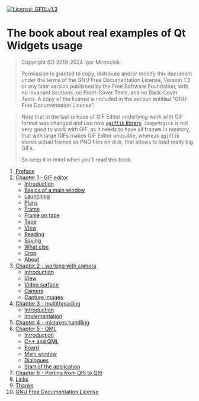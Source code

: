 [![License: GFDLv1.3](https://img.shields.io/badge/license-GFDLv1.3-blue
)](https://www.gnu.org/licenses/fdl-1.3.html)

# The book about real examples of Qt Widgets usage

> Copyright (C) 2019-2024 Igor Mironchik.
> 
> Permission is granted to copy, distribute and/or modify this document
under the terms of the GNU Free Documentation License, Version 1.3
or any later version published by the Free Software Foundation;
with no Invariant Sections, no Front-Cover Texts, and no Back-Cover Texts.
A copy of the license is included in the section entitled "GNU
Free Documentation License".

> Note that in the last release of GIF Editor underlying work with GIF format
was changed and use now [`qgiflib` library](https://github.com/igormironchik/qgiflib).
`ImageMagick` is not very good to work with GIF, as it needs to have all frames
in memory, that with large GIFs makes GIF Editor unusable, whereas `qgiflib`
stores actual frames as PNG files on disk, that allows to load really big GIFs.
>
> So keep it in mind when you'll read this book.

1.  [Preface](preface.md)
2.  [Chapter 1 - GIF editor](chapter01/01.md)
    * [Introduction](chapter01/01.md)
    * [Basics of a main window](chapter01/02.md)
    * [Launching](chapter01/03.md)
    * [Plans](chapter01/04.md)
    * [Frame](chapter01/05.md)
    * [Frame on tape](chapter01/06.md)
    * [Tape](chapter01/07.md)
    * [View](chapter01/08.md)
    * [Reading](chapter01/09.md)
    * [Saving](chapter01/10.md)
    * [What else](chapter01/11.md)
    * [Crop](chapter01/12.md)
    * [About](chapter01/13.md)
3.  [Chapter 2 - working with camera](chapter02/01.md)
    * [Introduction](chapter02/01.md)
    * [View](chapter02/02.md)
    * [Video surface](chapter02/03.md)
    * [Camera](chapter02/04.md)
    * [Capture images](chapter02/05.md)
4.  [Chapter 3 - multithreading](chapter03/01.md)
    * [Introduction](chapter03/01.md)
    * [Implementation](chapter03/02.md)
5.  [Chapter 4 - mistakes handling](chapter04/01.md)
6.  [Chapter 5 - QML](chapter05/01.md)
    * [Introduction](chapter05/01.md)
    * [C++ and QML](chapter05/02.md)
    * [Board](chapter05/03.md)
    * [Main window](chapter05/04.md)
    * [Dialogues](chapter05/05.md)
    * [Start of the application](chapter05/06.md)
7.  [Chapter 6 - Porting from Qt5 to Qt6](chapter06/01.md)
8.  [Links](links.md)
9.  [Thanks](thanks.md)
10. [GNU Free Documentation License](fdl-1.3.md)
